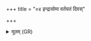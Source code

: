 +++
title = "०४ इन्द्रासोमा वर्तयतं दिवस्"

+++
<details><summary>मूलम् (GR)</summary>

इन्द्रासोमा वर्तयतं दिवस् पर्य्  
अग्नितप्तेभिर् युवम् अश्महन्मभिः ।  
तपुर्वधेभिर् अजरेभिर् अत्रिणो  
नि पर्शाने विध्यतं यन्तु निस्वरम् ॥
</details>